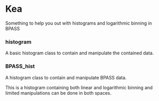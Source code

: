 # Kea 

Something to help you out with histograms and logarithmic binning in BPASS



### histogram
A basic histogram class to contain and manipulate the contained data. 


### BPASS_hist
A histogram class to contain and manipulate BPASS data.

This is a histogram containing both linear and logarithmic binning and limited manipulations can be done in both spaces.
